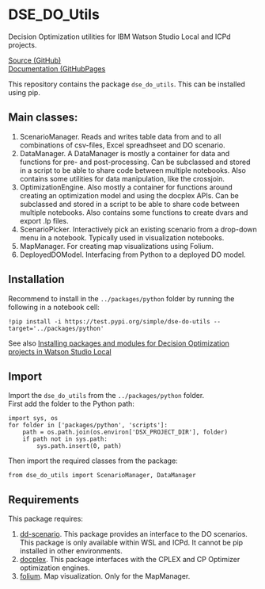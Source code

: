# DSE_DO_Utils
Decision Optimization utilities for IBM Watson Studio Local and ICPd projects.

[Source (GitHub)](https://github.com/IBM/dse-decision-optimization-utilities)<br>
[Documentation (GitHubPages](https://ibm.github.io/dse-decision-optimization-utilities/)

This repository contains the package `dse_do_utils`. This can be installed using pip.

## Main classes:
1. ScenarioManager. Reads and writes table data from and to all combinations of csv-files, Excel spreadhseet and DO scenario.
2. DataManager. A DataManager is mostly a container for data and functions for pre- and post-processing. 
Can be subclassed and stored in a script to be able to share code between multiple notebooks. 
Also contains some utilities for data manipulation, like the crossjoin.
3. OptimizationEngine. Also mostly a container for functions around creating an optimization model and using the docplex APIs. 
Can be subclassed and stored in a script to be able to share code between multiple notebooks.
Also contains some functions to create dvars and export .lp files.
4. ScenarioPicker. Interactively pick an existing scenario from a drop-down menu in a notebook. Typically used in visualization notebooks. 
5. MapManager. For creating map visualizations using Folium.
6. DeployedDOModel. Interfacing from Python to a deployed DO model.


## Installation
Recommend to install in the `../packages/python` folder by running the following in a notebook cell: 
```
!pip install -i https://test.pypi.org/simple/dse-do-utils --target='../packages/python'
```
See also [Installing packages and modules for Decision Optimization projects in Watson Studio Local](https://medium.com/@vjterpstracom/installing-packages-and-modules-for-decision-optimization-projects-in-watson-studio-local-69abc934ef32)
## Import
Import the `dse_do_utils` from the `../packages/python` folder.<br>
First add the folder to the Python path:
```
import sys, os
for folder in ['packages/python', 'scripts']:
    path = os.path.join(os.environ['DSX_PROJECT_DIR'], folder)
    if path not in sys.path:
        sys.path.insert(0, path)
```
Then import the required classes from the package:
```
from dse_do_utils import ScenarioManager, DataManager
```

## Requirements
This package requires:
1. [dd-scenario](https://pages.github.ibm.com/IBMDecisionOptimization/dd-scenario-api/dd-scenario-client-python/doc/build/html/). This package provides an interface to the DO scenarios. 
This package is only available within WSL and ICPd. It cannot be pip installed in other environments.
2. [docplex](http://ibmdecisionoptimization.github.io/docplex-doc/mp/index.html). This package interfaces with the CPLEX and CP Optimizer optimization engines.
3. [folium](https://github.com/python-visualization/folium). Map visualization. Only for the MapManager.